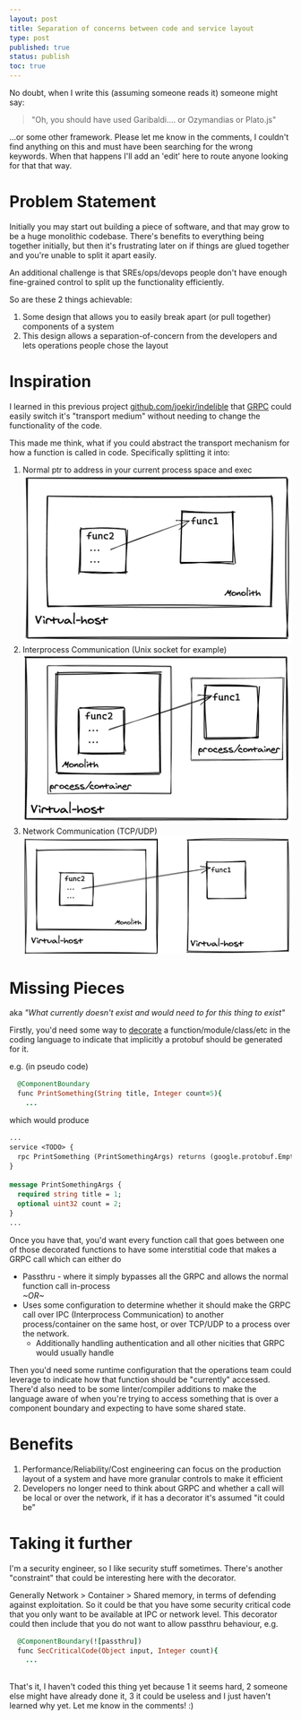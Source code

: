 ```yaml
---
layout: post
title: Separation of concerns between code and service layout 
type: post
published: true
status: publish
toc: true
---
```


No doubt, when I write this (assuming someone reads it) someone might say:

> "Oh, you should have used Garibaldi.... or Ozymandias or Plato.js"

...or some other framework. Please let me know in the comments, I couldn't find anything on this and must have been searching for the wrong keywords.
When that happens I'll add an 'edit' here to route anyone looking for that that way.

# Problem Statement

Initially you may start out building a piece of software, and that may grow to be a huge monolithic codebase. There's benefits to everything being together initially, but then it's frustrating later on if things are glued together and you're unable to split it apart easily. 

An additional challenge is that SREs/ops/devops people don't have enough fine-grained control to split up the functionality efficiently.

So are these 2 things achievable:

1. Some design that allows you to easily break apart (or pull together) components of a system
2. This design allows a separation-of-concern from the developers and lets operations people chose the layout

# Inspiration

I learned in this previous project [github.com/joekir/indelible](https://github.com/joekir/indelible/blob/master/cmd/indelible/main.go#L89) that [GRPC](https://grpc.io/) could easily switch it's "transport medium" without needing to change the functionality of the code.

This made me think, what if you could abstract the transport mechanism for how a function is called in code. 
Specifically splitting it into:
1. Normal ptr to address in your current process space and exec
![inprocess](/assets/inprocess.png)
2. Interprocess Communication (Unix socket for example)
![ipc](/assets/ipc.png)
3. Network Communication (TCP/UDP)
![network_call](/assets/network_call.png)


# Missing Pieces

aka _"What currently doesn't exist and would need to for this thing to exist"_

Firstly, you'd need some way to [decorate](https://en.wikipedia.org/wiki/Decorator_pattern) a function/module/class/etc in the coding language to indicate that implicitly a protobuf should be generated for it.

e.g. (in pseudo code)

~~~ ruby
  @ComponentBoundary
  func PrintSomething(String title, Integer count=5){
    ...
~~~

which would produce

~~~ proto
...
service <TODO> {
  rpc PrintSomething (PrintSomethingArgs) returns (google.protobuf.Empty) {}
}

message PrintSomethingArgs {
  required string title = 1;
  optional uint32 count = 2;
}
...
~~~


Once you have that, you'd want every function call that goes between one of those decorated functions to have some interstitial code that makes a GRPC call which can either do
- Passthru - where it simply bypasses all the GRPC and allows the normal function call in-process    
          _~OR~_
- Uses some configuration to determine whether it should make the GRPC call over IPC (Interprocess Communication) to another process/container on the same host, or over TCP/UDP to a process over the network.
    - Additionally handling authentication and all other nicities that GRPC would usually handle

Then you'd need some runtime configuration that the operations team could leverage to indicate how that function should be "currently" accessed. 
There'd also need to be some linter/compiler additions to make the language aware of when you're trying to access something that is over a component boundary and expecting to have some shared state. 

# Benefits

1. Performance/Reliability/Cost engineering can focus on the production layout of a system and have more granular controls to make it efficient
2. Developers no longer need to think about GRPC and whether a call will be local or over the network, if it has a decorator it's assumed "it could be" 

# Taking it further

I'm a security engineer, so I like security stuff sometimes.
There's another "constraint" that could be interesting here with the decorator. 

Generally Network > Container > Shared memory, in terms of defending against exploitation. So it could be that you have some security critical code that you only want to be available at IPC or network level.
This decorator could then include that you do not want to allow passthru behaviour, e.g.

~~~ ruby
  @ComponentBoundary(![passthru])
  func SecCriticalCode(Object input, Integer count){
    ...
~~~
<br>
That's it, I haven't coded this thing yet because 1 it seems hard, 2 someone else might have already done it, 3 it could be useless and I just haven't learned why yet. Let me know in the comments! :) 


